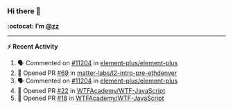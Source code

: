 ### Hi there 👋

**:octocat: I’m [@zz](https://github.com/holazz)**

---

**:zap: Recent Activity**

<!--START_SECTION:activity-->
1. 🗣 Commented on [#11204](https://github.com/element-plus/element-plus/issues/11204) in [element-plus/element-plus](https://github.com/element-plus/element-plus)
2. 💪 Opened PR [#69](https://github.com/matter-labs/l2-intro-pre-ethdenver/pull/69) in [matter-labs/l2-intro-pre-ethdenver](https://github.com/matter-labs/l2-intro-pre-ethdenver)
3. 🗣 Commented on [#11204](https://github.com/element-plus/element-plus/issues/11204) in [element-plus/element-plus](https://github.com/element-plus/element-plus)
4. 💪 Opened PR [#22](https://github.com/WTFAcademy/WTF-JavaScript/pull/22) in [WTFAcademy/WTF-JavaScript](https://github.com/WTFAcademy/WTF-JavaScript)
5. 💪 Opened PR [#18](https://github.com/WTFAcademy/WTF-JavaScript/pull/18) in [WTFAcademy/WTF-JavaScript](https://github.com/WTFAcademy/WTF-JavaScript)
<!--END_SECTION:activity-->
